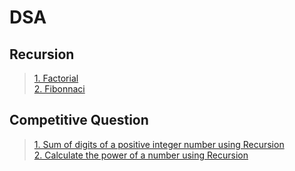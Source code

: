 # DSA

## Recursion
>[1. Factorial](/file/1.md)
\
>[2. Fibonnaci](/file/2.md)



## Competitive Question
>[1. Sum of digits of a positive integer number using Recursion](/file/3.md)
\
>[2. Calculate the power of a number using Recursion](/file/4.md)
